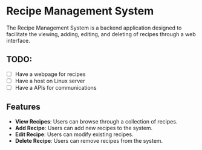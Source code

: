 # Recipe Management System

The Recipe Management System is a backend application designed to facilitate the viewing, adding, editing, and deleting of recipes through a web interface.

## TODO:
- [ ] Have a webpage for recipes
- [ ] Have a host on Linux server
- [ ] Have a APIs for communications

## Features

- **View Recipes**: Users can browse through a collection of recipes.
- **Add Recipe**: Users can add new recipes to the system.
- **Edit Recipe**: Users can modify existing recipes.
- **Delete Recipe**: Users can remove recipes from the system.
